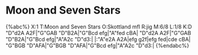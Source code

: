 # Moon and Seven Stars

{%abc%}
X:1
T:Moon and Seven Stars
O:Skottland mfl
R:jig
M:6/8
L:1/8
K:D
"D"d2A A2F|"G"GAB "D"B2A|"G"Bcd efg|"A"fed cBA|
"D"d2A A2F|"G"GAB "D"B2A|"G"Bcd efg|"A"A2c "D"d3:|
|:"A"e2A A2A|efg g2f|efg fed|cde cBA|
"G"BGB "D"AFA|"G"BGB "D"AFA|"G"Bcd efg|"A"A2c "D"d3:|
{%endabc%}
